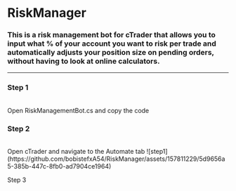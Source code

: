 # RiskManager

### This is a risk management bot for cTrader that allows you to input what % of your account you want to risk per trade and automatically adjusts your position size on pending orders, without having to look at online calculators.
---
### Step 1 
<br/>
Open RiskManagementBot.cs and copy the code

### Step 2 
<br/>
Open cTrader and navigate to the Automate tab
![step1](https://github.com/bobistefxA54/RiskManager/assets/157811229/5d9656a5-385b-447c-8fb0-ad7904ce1964)

Step 3
